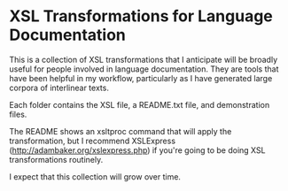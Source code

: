 # XSL Transformations for Language Documentation

This is a collection of XSL transformations that I anticipate will be broadly useful for people involved in language documentation. They are tools that have been helpful in my workflow, particularly as I have generated large corpora of interlinear texts.

Each folder contains the XSL file, a README.txt file, and demonstration files. 

The README shows an xsltproc command that will apply the transformation, but I recommend XSLExpress (http://adambaker.org/xslexpress.php) if you're going to be doing XSL transformations routinely.

I expect that this collection will grow over time.